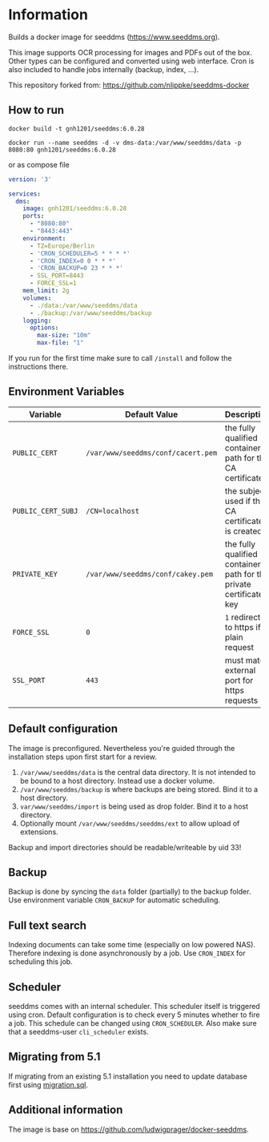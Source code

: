 # Information

Builds a docker image for seeddms (https://www.seeddms.org).

This image supports OCR processing for images and PDFs out of the box. Other types can be configured and converted using web interface.
Cron is also included to handle jobs internally (backup, index, ...).

This repository forked from: https://github.com/nlippke/seeddms-docker

## How to run

`docker build -t gnh1201/seeddms:6.0.28`

`docker run --name seeddms -d -v dms-data:/var/www/seeddms/data -p 8080:80 gnh1201/seeddms:6.0.28`

or as compose file

```yaml
version: '3'

services:
  dms:
    image: gnh1201/seeddms:6.0.28
    ports:
      - "8080:80"
      - "8443:443"
    environment:
      - TZ=Europe/Berlin
      - 'CRON_SCHEDULER=5 * * * *'
      - 'CRON_INDEX=0 0 * * *'
      - 'CRON_BACKUP=0 23 * * *'
      - SSL_PORT=8443
      - FORCE_SSL=1
    mem_limit: 2g
    volumes:
      - ./data:/var/www/seeddms/data
      - ./backup:/var/www/seeddms/backup
    logging:
      options:
        max-size: "10m"
        max-file: "1"
```

If you run for the first time make sure to call `/install` and follow the instructions there.


## Environment Variables
Variable               | Default Value | Description
-----------------------|-----------------------------------|------------
`PUBLIC_CERT`          |`/var/www/seeddms/conf/cacert.pem` |the fully qualified container path for the CA certificate
`PUBLIC_CERT_SUBJ`     |`/CN=localhost`                    |the subject used if the CA certificate is created
`PRIVATE_KEY`          |`/var/www/seeddms/conf/cakey.pem`  |the fully qualified container path for the private certificate key
`FORCE_SSL`            |`0`                                |`1` redirects to https if plain request
`SSL_PORT`             |`443`                              |must match external port for https requests

## Default configuration

The image is preconfigured. Nevertheless you're guided through the installation steps upon first start for a review.

1. `/var/www/seeddms/data` is the central data directory. It is not intended to be bound to a host directory. Instead use a docker volume.
2. `/var/www/seeddms/backup` is where backups are being stored. Bind it to a host directory.
3. `var/www/seeddms/import` is being used as drop folder. Bind it to a host directory.
4. Optionally mount `/var/www/seeddms/seeddms/ext` to allow upload of extensions.

Backup and import directories should be readable/writeable by uid 33!

## Backup

Backup is done by syncing the `data` folder (partially) to the backup folder. Use environment variable `CRON_BACKUP` for automatic scheduling.

## Full text search

Indexing documents can take some time (especially on low powered NAS). Therefore indexing is done asynchronously by a job. Use `CRON_INDEX` for scheduling this job.

## Scheduler

seeddms comes with an internal scheduler. This scheduler itself is triggered using cron. Default configuration is to check every 5 minutes whether to fire a job.
This schedule can be changed using `CRON_SCHEDULER`. Also make sure that a seeddms-user `cli_scheduler` exists.

## Migrating from 5.1

If migrating from an existing 5.1 installation you need to update database first using [migration.sql](migration.sql).

## Additional information

The image is base on https://github.com/ludwigprager/docker-seeddms.
